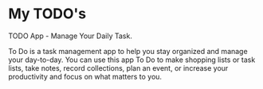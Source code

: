 # My TODO's

TODO App - Manage Your Daily Task.

To Do is a task management app to help you stay organized and manage your day-to-day. You can use this app To Do to make shopping lists or task lists, take notes, record collections, plan an event, or increase your productivity and focus on what matters to you.